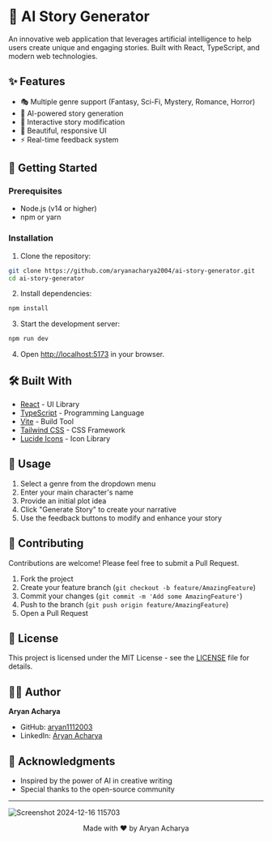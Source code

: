 # 🌟 AI Story Generator

An innovative web application that leverages artificial intelligence to help users create unique and engaging stories. Built with React, TypeScript, and modern web technologies.


## ✨ Features

- 🎭 Multiple genre support (Fantasy, Sci-Fi, Mystery, Romance, Horror)
- 🤖 AI-powered story generation
- 📝 Interactive story modification
- 🎨 Beautiful, responsive UI
- ⚡ Real-time feedback system

## 🚀 Getting Started

### Prerequisites

- Node.js (v14 or higher)
- npm or yarn

### Installation

1. Clone the repository:
```bash
git clone https://github.com/aryanacharya2004/ai-story-generator.git
cd ai-story-generator
```

2. Install dependencies:
```bash
npm install
```

3. Start the development server:
```bash
npm run dev
```

4. Open [http://localhost:5173](http://localhost:5173) in your browser.

## 🛠️ Built With

- [React](https://reactjs.org/) - UI Library
- [TypeScript](https://www.typescriptlang.org/) - Programming Language
- [Vite](https://vitejs.dev/) - Build Tool
- [Tailwind CSS](https://tailwindcss.com/) - CSS Framework
- [Lucide Icons](https://lucide.dev/) - Icon Library

## 📖 Usage

1. Select a genre from the dropdown menu
2. Enter your main character's name
3. Provide an initial plot idea
4. Click "Generate Story" to create your narrative
5. Use the feedback buttons to modify and enhance your story

## 🤝 Contributing

Contributions are welcome! Please feel free to submit a Pull Request.

1. Fork the project
2. Create your feature branch (`git checkout -b feature/AmazingFeature`)
3. Commit your changes (`git commit -m 'Add some AmazingFeature'`)
4. Push to the branch (`git push origin feature/AmazingFeature`)
5. Open a Pull Request

## 📝 License

This project is licensed under the MIT License - see the [LICENSE](LICENSE) file for details.

## 👨‍💻 Author

**Aryan Acharya**

- GitHub: [aryan1112003](https://github.com/aryan1112003/AI-Story-Generator)
- LinkedIn: [Aryan Acharya](https://www.linkedin.com/in/aryan-acharya-9b939b316/)

## 🙏 Acknowledgments

- Inspired by the power of AI in creative writing
- Special thanks to the open-source community

---

![Screenshot 2024-12-16 115703](https://github.com/user-attachments/assets/7ee5ea53-d580-4151-9498-e074f74c3883)


<p align="center">Made with ❤️ by Aryan Acharya</p>
